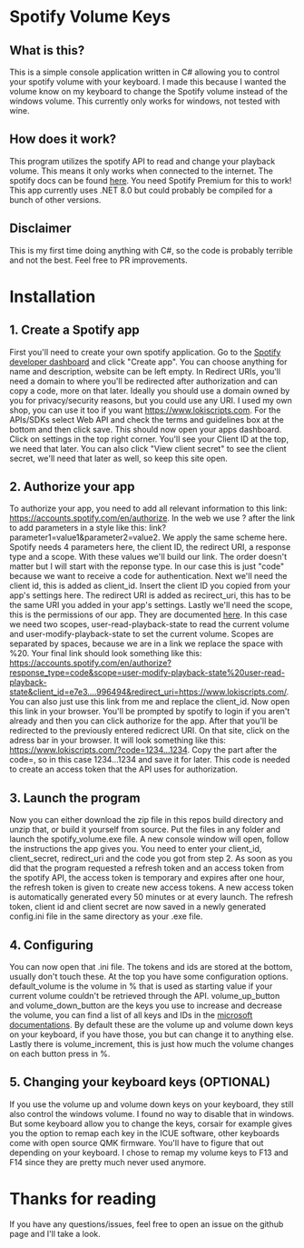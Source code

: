 # Spotify Volume Keys

## What is this?
This is a simple console application written in C# allowing you to control your spotify volume with your keyboard. I made this because I wanted the volume know on my keyboard to change the Spotify volume instead of the windows volume. This currently only works for windows, not tested with wine.

## How does it work?
This program utilizes the spotify API to read and change your playback volume. This means it only works when connected to the internet. The spotify docs can be found [here](https://developer.spotify.com/documentation/web-api/reference/set-volume-for-users-playback). You need Spotify Premium for this to work! This app currently uses .NET 8.0 but could probably be compiled for a bunch of other versions.

## Disclaimer
This is my first time doing anything with C#, so the code is probably terrible and not the best. Feel free to PR improvements.


# Installation

## 1. Create a Spotify app
First you'll need to create your own spotify application. Go to the [Spotify developer dashboard](https://developer.spotify.com/dashboard) and click "Create app". You can choose anything for name and description, website can be left empty. In Redirect URIs, you'll need a domain to where you'll be redirected after authorization and can copy a code, more on that later. Ideally you should use a domain owned by you for privacy/security reasons, but you could use any URI. I used my own shop, you can use it too if you want https://www.lokiscripts.com. For the APIs/SDKs select Web API and check the terms and guidelines box at the bottom and then click save. This should now open your apps dashboard. Click on settings in the top right corner. You'll see your Client ID at the top, we need that later. You can also click "View client secret" to see the client secret, we'll need that later as well, so keep this site open.

## 2. Authorize your app
To authorize your app, you need to add all relevant information to this link: https://accounts.spotify.com/en/authorize.  In the web we use ? after the link to add parameters in a style like this: link?parameter1=value1&parameter2=value2. We apply the same scheme here. Spotify needs 4 parameters here, the client ID, the redirect URI, a response type and a scope. With these values we'll build our link. The order doesn't matter but I will start with the reponse type. In our case this is just "code" because we want to receive a code for authentication. Next we'll need the client id, this is added as client_id. Insert the client ID you copied from your app's settings here. The redirect URI is added as recirect_uri, this has to be the same URI you added in your app's settings. Lastly we'll need the scope, this is the permissions of our app. They are documented [here](https://developer.spotify.com/documentation/web-api/concepts/scopes). In this case we need two scopes, user-read-playback-state to read the current volume and user-modify-playback-state to set the current volume. Scopes are separated by spaces, because we are in a link we replace the space with %20. Your final link should look something like this: https://accounts.spotify.com/en/authorize?response_type=code&scope=user-modify-playback-state%20user-read-playback-state&client_id=e7e3....996494&redirect_uri=https://www.lokiscripts.com/. You can also just use this link from me and replace the client_id. Now open this link in your browser. You'll be prompted by spotify to login if you aren't already and then you can click authorize for the app. After that you'll be redirected to the previously entered redicrect URI. On that site, click on the adress bar in your browser. It will look something like this: https://www.lokiscripts.com/?code=1234...1234. Copy the part after the code=, so in this case 1234...1234 and save it for later. This code is needed to create an access token that the API uses for authorization.

## 3. Launch the program
Now you can either download the zip file in this repos build directory and unzip that, or build it yourself from source. Put the files in any folder and launch the spotify_volume.exe file. A new console window will open, follow the instructions the app gives you. You need to enter your client_id, client_secret, redirect_uri and the code you got from step 2. As soon as you did that the program requested a refresh token and an access token from the spotify API, the access token is temporary and expires after one hour, the refresh token is given to create new access tokens. A new access token is automatically generated every 50 minutes or at every launch. The refresh token, client id and client secret are now saved in a newly generated config.ini file in the same directory as your .exe file.

## 4. Configuring
You can now open that .ini file. The tokens and ids are stored at the bottom, usually don't touch these. At the top you have some configuration options. default_volume is the volume in % that is used as starting value if your current volume couldn't be retrieved through the API. volume_up_button and volume_down_button are the keys you use to increase and decrease the volume, you can find a list of all keys and IDs in the [microsoft documentations](https://learn.microsoft.com/en-us/dotnet/api/system.windows.forms.keys?view=windowsdesktop-9.0). By default these are the volume up and volume down keys on your keyboard, if you have those, you but can change it to anything else. Lastly there is volume_increment, this is just how much the volume changes on each button press in %.


## 5. Changing your keyboard keys (OPTIONAL)
If you use the volume up and volume down keys on your keyboard, they still also control the windows volume. I found no way to disable that in windows. But some keyboard allow you to change the keys, corsair for example gives you the option to remap each key in the ICUE software, other keyboards come with open source QMK firmware. You'll have to figure that out depending on your keyboard. I chose to remap my volume keys to F13 and F14 since they are pretty much never used anymore.


# Thanks for reading
If you have any questions/issues, feel free to open an issue on the github page and I'll take a look.